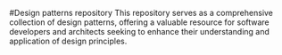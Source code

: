 #Design patterns repository
This repository serves as a comprehensive collection of design patterns, offering a valuable resource for software developers and architects seeking to enhance their understanding and application of design principles.
